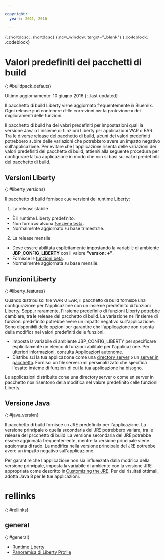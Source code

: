 ```yaml
---

copyright:
  years: 2015, 2016

---
```


{:shortdesc: .shortdesc}
{:new_window: target="_blank"}
{:codeblock: .codeblock}

# Valori predefiniti dei pacchetti di build
{: #buildpack_defauts}

Ultimo aggiornamento: 10 giugno 2016
{: .last-updated}

Il pacchetto di build Liberty viene aggiornato frequentemente in Bluemix. Ogni release può contenere delle correzioni per la protezione o dei miglioramenti delle funzioni.

Il pacchetto di build ha dei valori predefiniti per impostazioni quali
la versione Java o l'insieme di funzioni Liberty per applicazioni WAR o
EAR. Tra le diverse release del pacchetto di build, alcuni dei valori predefiniti
potrebbero subire delle variazioni che potrebbero avere un impatto
negativo sull'applicazione. Per evitare che l'applicazione risenta delle
variazioni dei valori predefiniti del pacchetto di build, attieniti
alla seguente procedura per configurare la tua applicazione in modo che
non si basi sui valori predefiniti del pacchetto di build.

## Versioni Liberty
{: #liberty_versions}

Il pacchetto di build fornisce due versioni del runtime Liberty:
1. La release stabile
  * È il runtime Liberty predefinito.
  * Non fornisce alcuna [funzione beta](usingBetaFeatures.html).
  * Normalmente aggiornato su base trimestrale.

2. La release mensile
  * Deve essere abilitata esplicitamente impostando la variabile di ambiente **JBP_CONFIG_LIBERTY** con il valore **"version: +"**.
  * Fornisce le [funzioni beta](usingBetaFeatures.html).
  * Normalmente aggiornata su base mensile.

## Funzioni Liberty
{: #liberty_features}

Quando
distribuisci file WAR O EAR, il pacchetto di build fornisce una
configurazione per l'applicazione con un insieme predefinito di
funzioni Liberty. Seppur raramente, l'insieme predefinito di funzioni Liberty
potrebbe cambiare, tra le release del pacchetto di build. La variazione nell'insieme di
funzioni predefinito potrebbe avere un impatto negativo sull'applicazione. Sono disponibili
delle opzioni per garantire che l'applicazione non risenta della modifica nei
valori predefiniti delle funzioni.

* Imposta la variabile di ambiente JBP_CONFIG_LIBERTY per specificare esplicitamente
un elenco di funzioni abilitate per l'applicazione. Per ulteriori informazioni, consulta [Applicazioni autonome](optionsForPushing.html#stand_alone_apps).
* Distribuisci la tua applicazione come una [directory server](optionsForPushing.html#server_directory)
o un [server in pacchetto](optionsForPushing.html#packaged_server). Fornisci un file server.xml personalizzato che specifica l'esatto insieme di funzioni di cui la tua applicazione ha bisogno.

Le applicazioni distribuite come una directory server
o come un server in pacchetto non risentono della modifica nel valore predefinito delle funzioni Liberty.

## Versione Java
{: #java_version}

Il pacchetto di build fornisce
un JRE predefinito per l'applicazione. La versione principale o quella secondaria
del JRE potrebbero variare, tra le release del pacchetto di build. La versione
secondaria del JRE potrebbe essere aggiornata frequentemente, mentre
la versione principale viene aggiornata di rado. La modifica nella versione principale
del JRE potrebbe avere un impatto negativo sull'applicazione.

Per garantire che l'applicazione non sia influenzata dalla modifica della versione principale, imposta la variabile di ambiente con la versione JRE appropriata come descritto in [Customizing the JRE](customizingJRE.html). Per dei risultati
ottimali, adotta Java 8 per le tue applicazioni.


# rellinks
{: #rellinks}
## general
{: #general}
* [Runtime Liberty](index.html)
* [Panoramica di Liberty Profile](http://www-01.ibm.com/support/knowledgecenter/SSAW57_8.5.5/com.ibm.websphere.wlp.nd.doc/ae/cwlp_about.html)
